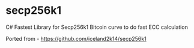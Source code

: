 # secp256k1
C# Fastest Library for Secp256k1 Bitcoin curve to do fast ECC calculation

Ported from - https://github.com/iceland2k14/secp256k1


